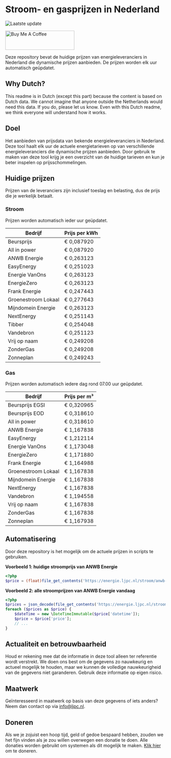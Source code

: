 # Stroom- en gasprijzen in Nederland

![Laatste update](https://img.shields.io/badge/laatste%20update-2025--08--08%2001%3A00%20CET-brightgreen)

<a href="https://www.buymeacoffee.com/Lars-" target="_blank"><img src="https://cdn.buymeacoffee.com/buttons/v2/default-orange.png" alt="Buy Me A Coffee" height="60" style="height: 60px !important;width: 217px !important;" ></a>

Deze repository bevat de huidige prijzen van energieleveranciers in Nederland die dynamische prijzen aanbieden. De prijzen worden elk uur automatisch geüpdatet.

## Why Dutch?

This readme is in Dutch (except this part) because the content is based on Dutch data. We cannot imagine that anyone outside the Netherlands would need this data. If you do, please let us know. Even with this Dutch readme, we think
everyone will understand how it works.

## Doel

Het aanbieden van prijsdata van bekende energieleveranciers in Nederland. Deze tool haalt elk uur de actuele energietarieven op van verschillende energieleveranciers die dynamische prijzen aanbieden. Door gebruik te maken van deze tool
krijg je een overzicht van de huidige tarieven en kun je beter inspelen op prijsschommelingen.

## Huidige prijzen

Prijzen van de leveranciers zijn inclusief toeslag en belasting, dus de prijs die je werkelijk betaalt.

### Stroom

Prijzen worden automatisch ieder uur geüpdatet.

 Bedrijf | Prijs per kWh 
---------|---------------
Beursprijs | € 0,087920
All in power | € 0,087920
ANWB Energie | € 0,263123
EasyEnergy | € 0,251023
Energie VanOns | € 0,263123
EnergieZero | € 0,263123
Frank Energie | € 0,247443
Groenestroom Lokaal | € 0,277643
Mijndomein Energie | € 0,263123
NextEnergy | € 0,251143
Tibber | € 0,254048
Vandebron | € 0,251123
Vrij op naam | € 0,249208
ZonderGas | € 0,249208
Zonneplan | € 0,249243


### Gas

Prijzen worden automatisch iedere dag rond 07.00 uur geüpdatet.

 Bedrijf | Prijs per m³ 
---------|--------------
Beursprijs EGSI | € 0,320965
Beursprijs EOD | € 0,318610
All in power | € 0,318610
ANWB Energie | € 1,167838
EasyEnergy | € 1,212114
Energie VanOns | € 1,173048
EnergieZero | € 1,171880
Frank Energie | € 1,164988
Groenestroom Lokaal | € 1,167838
Mijndomein Energie | € 1,167838
NextEnergy | € 1,167838
Vandebron | € 1,194558
Vrij op naam | € 1,167838
ZonderGas | € 1,167838
Zonneplan | € 1,167938


## Automatisering

Door deze repository is het mogelijk om de actuele prijzen in scripts te gebruiken.

**Voorbeeld 1: huidige stroomprijs van ANWB Energie**

```php
<?php
$price = (float)file_get_contents('https://energie.ljpc.nl/stroom/anwb-energie-nu.txt');

```

**Voorbeeld 2: alle stroomprijzen van ANWB Energie vandaag**

```php
<?php
$prices = json_decode(file_get_contents('https://energie.ljpc.nl/stroom/all-in-power-vandaag.json'),true);
foreach ($prices as $price) {
    $dateTime = new \DateTimeImmutable($price['datetime']);
    $price = $price['price'];
    // ...
}
```

## Actualiteit en betrouwbaarheid

Houd er rekening mee dat de informatie in deze tool alleen ter referentie wordt verstrekt. We doen ons best om de gegevens zo nauwkeurig en actueel mogelijk te houden, maar we kunnen de volledige nauwkeurigheid van de gegevens niet
garanderen. Gebruik deze informatie op eigen risico.

## Maatwerk

Geïnteresseerd in maatwerk op basis van deze gegevens of iets anders? Neem dan contact op
via [info@ljpc.nl](mailto:info@ljpc.nl?subject=Energie%20prijzen).

## Doneren

Als we je zojuist een hoop tijd, geld of gedoe bespaard hebben, zouden we het fijn vinden als je zou willen overwegen een
donatie te doen. Alle donaties worden gebruikt om systemen als dit mogelijk te
maken. [Klik hier](https://www.buymeacoffee.com/Lars-) om te doneren.
